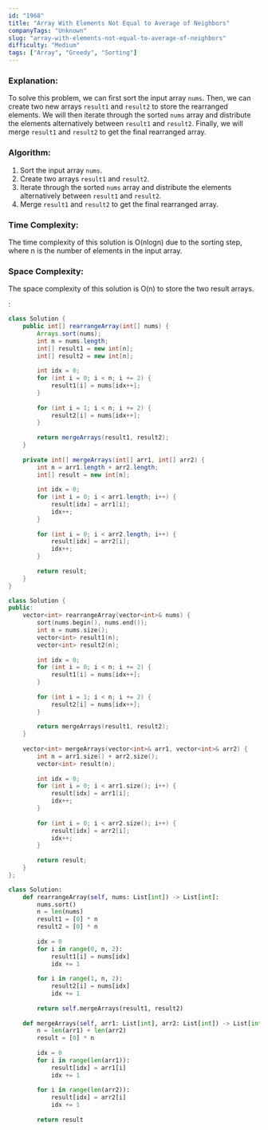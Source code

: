 ```yaml
---
id: "1968"
title: "Array With Elements Not Equal to Average of Neighbors"
companyTags: "Unknown"
slug: "array-with-elements-not-equal-to-average-of-neighbors"
difficulty: "Medium"
tags: ["Array", "Greedy", "Sorting"]
---
```


### Explanation:
To solve this problem, we can first sort the input array `nums`. Then, we can create two new arrays `result1` and `result2` to store the rearranged elements. We will then iterate through the sorted `nums` array and distribute the elements alternatively between `result1` and `result2`. Finally, we will merge `result1` and `result2` to get the final rearranged array.

### Algorithm:
1. Sort the input array `nums`.
2. Create two arrays `result1` and `result2`.
3. Iterate through the sorted `nums` array and distribute the elements alternatively between `result1` and `result2`.
4. Merge `result1` and `result2` to get the final rearranged array.

### Time Complexity:
The time complexity of this solution is O(nlogn) due to the sorting step, where n is the number of elements in the input array.

### Space Complexity:
The space complexity of this solution is O(n) to store the two result arrays.

:

```java
class Solution {
    public int[] rearrangeArray(int[] nums) {
        Arrays.sort(nums);
        int n = nums.length;
        int[] result1 = new int[n];
        int[] result2 = new int[n];
        
        int idx = 0;
        for (int i = 0; i < n; i += 2) {
            result1[i] = nums[idx++];
        }
        
        for (int i = 1; i < n; i += 2) {
            result2[i] = nums[idx++];
        }
        
        return mergeArrays(result1, result2);
    }
    
    private int[] mergeArrays(int[] arr1, int[] arr2) {
        int n = arr1.length + arr2.length;
        int[] result = new int[n];
        
        int idx = 0;
        for (int i = 0; i < arr1.length; i++) {
            result[idx] = arr1[i];
            idx++;
        }
        
        for (int i = 0; i < arr2.length; i++) {
            result[idx] = arr2[i];
            idx++;
        }
        
        return result;
    }
}
```

```cpp
class Solution {
public:
    vector<int> rearrangeArray(vector<int>& nums) {
        sort(nums.begin(), nums.end());
        int n = nums.size();
        vector<int> result1(n);
        vector<int> result2(n);
        
        int idx = 0;
        for (int i = 0; i < n; i += 2) {
            result1[i] = nums[idx++];
        }
        
        for (int i = 1; i < n; i += 2) {
            result2[i] = nums[idx++];
        }
        
        return mergeArrays(result1, result2);
    }
    
    vector<int> mergeArrays(vector<int>& arr1, vector<int>& arr2) {
        int n = arr1.size() + arr2.size();
        vector<int> result(n);
        
        int idx = 0;
        for (int i = 0; i < arr1.size(); i++) {
            result[idx] = arr1[i];
            idx++;
        }
        
        for (int i = 0; i < arr2.size(); i++) {
            result[idx] = arr2[i];
            idx++;
        }
        
        return result;
    }
};
```

```python
class Solution:
    def rearrangeArray(self, nums: List[int]) -> List[int]:
        nums.sort()
        n = len(nums)
        result1 = [0] * n
        result2 = [0] * n
        
        idx = 0
        for i in range(0, n, 2):
            result1[i] = nums[idx]
            idx += 1
        
        for i in range(1, n, 2):
            result2[i] = nums[idx]
            idx += 1
        
        return self.mergeArrays(result1, result2)
    
    def mergeArrays(self, arr1: List[int], arr2: List[int]) -> List[int]:
        n = len(arr1) + len(arr2)
        result = [0] * n
        
        idx = 0
        for i in range(len(arr1)):
            result[idx] = arr1[i]
            idx += 1
        
        for i in range(len(arr2)):
            result[idx] = arr2[i]
            idx += 1
        
        return result
```
